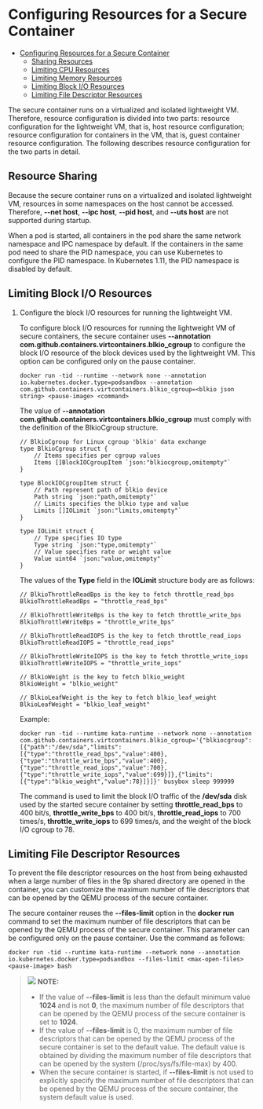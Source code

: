 # Configuring Resources for a Secure Container

- [Configuring Resources for a Secure Container](#configuring-resources-for-a-secure-container)
    - [Sharing Resources](#sharing-resources)
    - [Limiting CPU Resources](#limiting-cpu-resources)
    - [Limiting Memory Resources](#limiting-memory-resources)
    - [Limiting Block I/O Resources](#limiting-block-i-o-resources)
    - [Limiting File Descriptor Resources](#limiting-file-descriptor-resources)


The secure container runs on a virtualized and isolated lightweight VM. Therefore, resource configuration is divided into two parts: resource configuration for the lightweight VM, that is, host resource configuration; resource configuration for containers in the VM, that is, guest container resource configuration. The following describes resource configuration for the two parts in detail.


## Resource Sharing

Because the secure container runs on a virtualized and isolated lightweight VM, resources in some namespaces on the host cannot be accessed. Therefore, **--net host**, **--ipc host**, **--pid host**, and **--uts host** are not supported during startup.

When a pod is started, all containers in the pod share the same network namespace and IPC namespace by default. If the containers in the same pod need to share the PID namespace, you can use Kubernetes to configure the PID namespace. In Kubernetes 1.11, the PID namespace is disabled by default.


## Limiting Block I/O Resources

1.  Configure the block I/O resources for running the lightweight VM.

    To configure block I/O resources for running the lightweight VM of secure containers, the secure container uses **--annotation com.github.containers.virtcontainers.blkio\_cgroup** to configure the block I/O resource of the block devices used by the lightweight VM. This option can be configured only on the pause container.

    ```
    docker run -tid --runtime --network none --annotation io.kubernetes.docker.type=podsandbox --annotation com.github.containers.virtcontainers.blkio_cgroup=<blkio json string> <pause-image> <command>
    ```

    The value of **--annotation com.github.containers.virtcontainers.blkio\_cgroup** must comply with the definition of the BlkioCgroup structure.

    ```
    // BlkioCgroup for Linux cgroup 'blkio' data exchange
    type BlkioCgroup struct {
    	// Items specifies per cgroup values
    	Items []BlockIOCgroupItem `json:"blkiocgroup,omitempty"`
    }
    
    type BlockIOCgroupItem struct {
    	// Path represent path of blkio device
    	Path string `json:"path,omitempty"`
    	// Limits specifies the blkio type and value
    	Limits []IOLimit `json:"limits,omitempty"`
    }
    
    type IOLimit struct {
    	// Type specifies IO type
    	Type string `json:"type,omitempty"`
    	// Value specifies rate or weight value
    	Value uint64 `json:"value,omitempty"`
    }
    ```

    The values of the **Type** field in the **IOLimit** structure body are as follows:

    ```
    // BlkioThrottleReadBps is the key to fetch throttle_read_bps
    BlkioThrottleReadBps = "throttle_read_bps"
    
    // BlkioThrottleWriteBps is the key to fetch throttle_write_bps
    BlkioThrottleWriteBps = "throttle_write_bps"
    
    // BlkioThrottleReadIOPS is the key to fetch throttle_read_iops
    BlkioThrottleReadIOPS = "throttle_read_iops"
    
    // BlkioThrottleWriteIOPS is the key to fetch throttle_write_iops
    BlkioThrottleWriteIOPS = "throttle_write_iops"
    
    // BlkioWeight is the key to fetch blkio_weight
    BlkioWeight = "blkio_weight"
    
    // BlkioLeafWeight is the key to fetch blkio_leaf_weight
    BlkioLeafWeight = "blkio_leaf_weight"
    ```

    Example:

    ```
    docker run -tid --runtime kata-runtime --network none --annotation com.github.containers.virtcontainers.blkio_cgroup='{"blkiocgroup":[{"path":"/dev/sda","limits":[{"type":"throttle_read_bps","value":400},{"type":"throttle_write_bps","value":400},{"type":"throttle_read_iops","value":700},{"type":"throttle_write_iops","value":699}]},{"limits":[{"type":"blkio_weight","value":78}]}]}' busybox sleep 999999
    ```

    The command is used to limit the block I/O traffic of the **/dev/sda** disk used by the started secure container by setting **throttle\_read\_bps** to 400 bit/s, **throttle\_write\_bps** to 400 bit/s, **throttle\_read\_iops** to 700 times/s, **throttle\_write\_iops** to 699 times/s, and the weight of the block I/O cgroup to 78.


## Limiting File Descriptor Resources

To prevent the file descriptor resources on the host from being exhausted when a large number of files in the 9p shared directory are opened in the container, you can customize the maximum number of file descriptors that can be opened by the QEMU process of the secure container.

The secure container reuses the **--files-limit** option in the **docker run** command to set the maximum number of file descriptors that can be opened by the QEMU process of the secure container. This parameter can be configured only on the pause container. Use the command as follows:

```
docker run -tid --runtime kata-runtime --network none --annotation io.kubernetes.docker.type=podsandbox --files-limit <max-open-files> <pause-image> bash
```

>![](./public_sys-resources/icon-note.gif) **NOTE:**   
>-   If the value of **--files-limit** is less than the default minimum value **1024** and is not **0**, the maximum number of file descriptors that can be opened by the QEMU process of the secure container is set to **1024**.  
>-   If the value of **--files-limit** is 0, the maximum number of file descriptors that can be opened by the QEMU process of the secure container is set to the default value. The default value is obtained by dividing the maximum number of file descriptors that can be opened by the system (/proc/sys/fs/file-max) by 400.  
>-   When the secure container is started, if **--files-limit** is not used to explicitly specify the maximum number of file descriptors that can be opened by the QEMU process of the secure container, the system default value is used.
